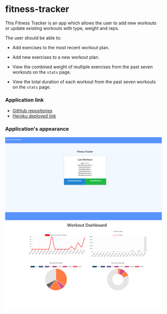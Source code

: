 # fitness-tracker

This Fitness Tracker is an app which allows the user to add new workouts or update existing workouts with type, weight and reps.

The user should be able to:

  * Add exercises to the most recent workout plan.

  * Add new exercises to a new workout plan.

  * View the combined weight of multiple exercises from the past seven workouts on the `stats` page.

  * View the total duration of each workout from the past seven workouts on the `stats` page.


### Application link

* [GitHub repositories](https://github.com/mugich/fitness-tracker)
* [Heroku deployed link](https://safe-retreat-85381.herokuapp.com/?id=601f481088ceae0015372221)


### Application's appearance
![screenshot](./public/screenshots/fitness.png)
![screenshot](./public/screenshots/fit.png)
